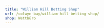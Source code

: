 ```yaml
---
title: "William Hill Betting Shop"
url: /colwyn-bay/william-hill-betting-shop/
shop: Wettbüro
---
```

